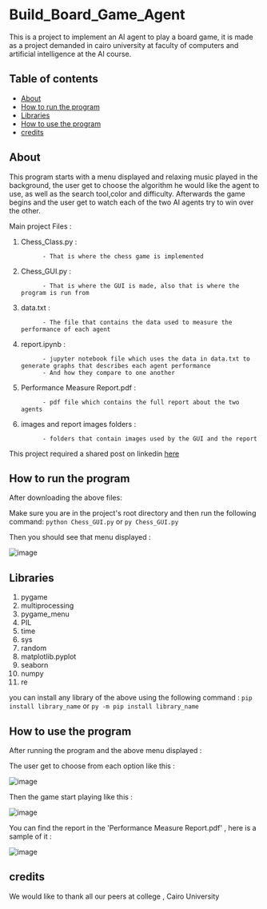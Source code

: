 # Build_Board_Game_Agent
This is a project to implement an AI agent to play a board game, it is made as a project demanded in cairo university at faculty of computers and artificial intelligence
at the AI course.

## Table of contents
- [About](#about)
- [How to run the program](#how-to-run-the-program)
- [Libraries](#libraries)
- [How to use the program](#how-to-use-the-program)
- [credits](#credits)



## About 
This program starts with a menu displayed and relaxing music played in the background, the user get to choose the algorithm he would like the agent to use,
as well as the search tool,color and difficulty. Afterwards the game begins and the user get to watch each of the two AI agents try to win over the other.

Main project Files :

1. Chess_Class.py :

             - That is where the chess game is implemented
2. Chess_GUI.py :

             - That is where the GUI is made, also that is where the program is run from
3. data.txt :

             - The file that contains the data used to measure the performance of each agent
4. report.ipynb :

             - jupyter notebook file which uses the data in data.txt to generate graphs that describes each agent performance 
             - And how they compare to one another
5. Performance Measure Report.pdf :

             - pdf file which contains the full report about the two agents
6. images and report images folders :

             - folders that contain images used by the GUI and the report


This project required a shared post on linkedin [here](https://www.linkedin.com/feed/update/urn:li:activity:7065762603544772608/)

## How to run the program
After downloading the above files:

Make sure you are in the project's root directory and then run the following command:
`python Chess_GUI.py` or `py Chess_GUI.py`

Then you should see that menu displayed :

![image](https://github.com/memoelsamadony/Build_Board_Game_Agent/assets/91777656/75c52efc-1f33-4ac8-90e9-900ed9bcfd0f)


## Libraries
1. pygame
2. multiprocessing
3. pygame_menu
4. PIL
5. time
6. sys
7. random
8. matplotlib.pyplot
9. seaborn
10. numpy
11. re

you can install any library of the above using the following command :
`pip install library_name` or `py -m pip install library_name`


## How to use the program
After running the program and the above menu displayed :

The user get to choose from each option like this :

![image](https://github.com/memoelsamadony/Build_Board_Game_Agent/assets/91777656/7c688a95-b618-4e2a-a1e8-0e9972bb1742)

Then the game start playing like this : 

![image](https://github.com/memoelsamadony/Build_Board_Game_Agent/assets/91777656/9aa49458-ab30-45e5-bd90-ea6f399053b1)


You can find the report in the 'Performance Measure Report.pdf' , here is a sample of it :

![image](https://github.com/memoelsamadony/Build_Board_Game_Agent/assets/91777656/54b2fc5a-30fa-4d35-b134-9f29d58aebc3)


## credits 

We would like to thank all our peers at college , Cairo University















